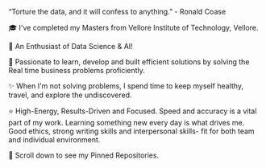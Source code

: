 “Torture the data, and it will confess to anything.” - Ronald Coase 

🎓 I've completed my Masters from Vellore Institute of Technology, Vellore.

💜 An Enthusiast of Data Science & AI!

🎯 Passionate to learn, develop and built efficient solutions by solving the Real time business problems proficiently.

✨ When I'm not solving problems, I spend time to keep myself healthy, travel, and explore the undiscovered.

⭐️  High-Energy, Results-Driven and Focused.
    Speed and accuracy is a vital part of my work.
    Learning something new every day is what drives me.
    Good ethics, strong writing skills and interpersonal skills- fit for both team and individual environment.


📌 Scroll down to see my Pinned Repositories.

<!---
amarahAI/amarahAI is a ✨ special ✨ repository because its `README.md` (this file) appears on your GitHub profile.
You can click the Preview link to take a look at your changes.
--->
